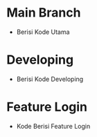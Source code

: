 # Main Branch

- Berisi Kode Utama

# Developing

- Berisi Kode Developing

# Feature Login

- Kode Berisi Feature Login
